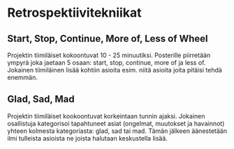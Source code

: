 # Retrospektiivitekniikat

## Start, Stop, Continue, More of, Less of Wheel

Projektin tiimiläiset kokoontuvat 10 - 25 minuutiksi. Posterille piirretään ympyrä joka jaetaan 5 osaan: start, stop, continue, more of ja less of. Jokainen tiimiläinen lisää kohtiin asioita esim. niitä asioita joita pitäisi tehdä enemmän.

## Glad, Sad, Mad

Projektin tiimiläiset kookoontuvat korkeintaan tunnin ajaksi. Jokainen osallistuja kategorisoi tapahtuneet asiat (ongelmat, muutokset ja havainnot) yhteen kolmesta kategoriasta: glad, sad tai mad. Tämän jälkeen äänestetään ilmi tulleista asioista ne joista halutaan keskustella lisää.